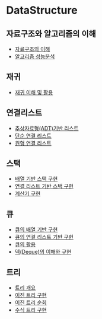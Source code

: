 # DataStructure


## 자료구조와 알고리즘의 이해

* [자료구조의 이해](#이동할-위치)
* [알고리즘 성능분석](https://github.com/hbyul35/Data-Structure/blob/master/DataStructures/algorithm.md)


## 재귀

* [재귀 이해 및 활용](https://github.com/hbyul35/Data-Structure/blob/master/DataStructures/Recursion.md)


## 연결리스트

* [추상자료형(ADT)기반 리스트](https://github.com/hbyul35/Data-Structure/blob/master/DataStructures/ADT_List)
* [단순 연결 리스트](https://github.com/hbyul35/Data-Structure/blob/master/DataStructures/LinkedList.md)
* [원형 연결 리스트](https://github.com/hbyul35/Data-Structure/blob/master/DataStructures/Circular%20Linked%20List.md)

## 스택
* [배열 기반 스택 구현](https://github.com/hbyul35/Data-Structure/blob/master/DataStructures/ArrayBaseStack.md)
* [연결 리스트 기반 스택 구현](https://github.com/hbyul35/Data-Structure/blob/master/DataStructures/ListBaseStack.md)
* [계산기 구현](https://github.com/hbyul35/Data-Structure/blob/master/DataStructures/Calculator.md)

## 큐
* [큐의 배열 기반 구현](https://github.com/hbyul35/Data-Structure/blob/master/DataStructures/Queue.md)
* [큐의 연결 리스트 기반 구현](https://github.com/hbyul35/Data-Structure/blob/master/DataStructures/ListBaseQueue.md)
* [큐의 활용](https://github.com/hbyul35/Data-Structure/tree/master/DataStructures)
* [덱(Deque)의 이해와 구현](https://github.com/hbyul35/Data-Structure/blob/master/DataStructures/Deque.md)

## 트리
* [트리 개요]()
* [이진 트리 구현]()
* [이진 트리 순회]()
* [수식 트리 구현]()
